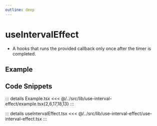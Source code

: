 ```yaml
---
outline: deep
---
```

# useIntervalEffect

- A hooks that runs the provided callback only once after the timer is completed.


## Example


<div ref="el" />

<script setup>
import { createElement } from 'react'
import { createRoot } from 'react-dom/client'
import { ref, onMounted } from 'vue'
import Example from '../../src/lib/use-interval-effect/example'
import useIntervalEffect from '../../src/lib/use-interval-effect/use-interval-effect'

const el = ref()
onMounted(() => {
   const root = createRoot(el.value)
   root.render(createElement(Example, {}, null))
})
</script>

## Code Snippets

::: details Example.tsx
<<< @/../src/lib/use-interval-effect/example.tsx{2,6,17,18,13}
:::

::: details useIntervalEffect.tsx
<<< @/../src/lib/use-interval-effect/use-interval-effect.tsx
:::
